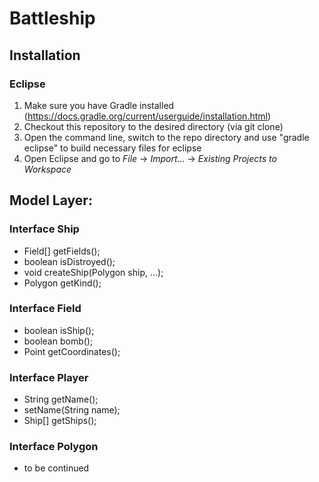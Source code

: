 # Battleship

## Installation

### Eclipse
1. Make sure you have Gradle installed (https://docs.gradle.org/current/userguide/installation.html)
2. Checkout this repository to the desired directory (via git clone)
3. Open the command line, switch to the repo directory and use "gradle eclipse" to build necessary files for eclipse
4. Open Eclipse and go to *File* -> *Import...* -> *Existing Projects to Workspace*

## Model Layer:

### Interface Ship
- Field[] getFields();
- boolean isDistroyed();
- void createShip(Polygon ship, ...);
- Polygon getKind();

### Interface Field
- boolean isShip();
- boolean bomb();
- Point getCoordinates();

### Interface Player
- String getName();
- setName(String name);
- Ship[] getShips();

### Interface Polygon
- to be continued
